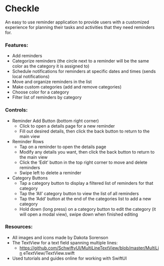 # Checkle

An easy to use reminder application to provide users with a customized experience for planning their tasks and activities that they need reminders for.

### Features:
- Add reminders
- Categorize reminders (the circle next to a reminder will be the same color as the category it is assigned to)
- Schedule notifications for reminders at specific dates and times (sends local notifications)
- Move and organize reminders in the list
- Make custom categories (add and remove categories)
- Choose color for a category
- Filter list of reminders by category

### Controls:
- Reminder Add Button (bottom right corner)
  - Click to open a details page for a new reminder
  - Fill out desired details, then click the back button to return to the main view
- Reminder Rows
  - Tap on a reminder to open the details page
  - Modify any details you want, then click the back button to return to the main view
  - Click the ‘Edit’ button in the top right corner to move and delete reminders
  - Swipe left to delete a reminder
- Category Buttons
  - Tap a category button to display a filtered list of reminders for that category
  - Tap the ‘All’ category button to view the list of all reminders
  - Tap the ‘Add’ button at the end of the categories list to add a new category
  - Hold down (long press) on a category button to edit the category (it will open a modal view), swipe down when finished editing

### Resources:
- All images and icons made by Dakota Sorenson
- The TextView for a text field spanning multiple lines:
  - https://github.com/SchwiftyUI/MultiLineTextView/blob/master/MultiLin eTextView/TextView.swift
- Used tutorials and guides online for working with SwiftUI
